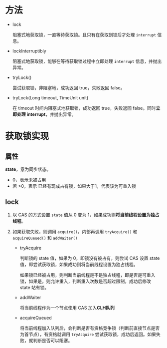 # 方法

- lock

  阻塞式地获取锁，一直等待获取锁。且只有在获取到锁后才处理 `interrupt` 信息。

- lockInterruptibly

  阻塞式地获取锁，能够在等待获取锁过程中立即处理 `interrupt` 信息，并抛出异常。

- tryLock() 

  尝试获取锁，非阻塞地，成功返回 true，失败返回 false。

- tryLock(Long timeout, TimeUnit unit)

  在 timeout 时间内阻塞式地获取锁，成功返回 true，失败返回 false。同时**立即处理 interrupt**，并抛出异常。

# 获取锁实现

## 属性

**state**，意为同步状态。

- 0，表示未被占用
- 若 >0，表示 已经有现成占有锁，如果大于1，代表该为可重入锁

## lock

1. 以 CAS 的方式设置 `state` 值从 0 变为 1，如果成功则**将当前线程设置为独占线程**。

2. 如果获取失败，则调用 `acquire()`，内部再调用 `tryAcquire()` 和 `acquireQueued()` 和 `addWaiter()`

   - tryAcquire

     判断锁的 state 值，如果为 0，即锁没有被占有，则尝试 CAS 设置 state 值，即尝试获取锁，如果成功则将当前线程设置为独占线程。

     如果锁已经被占用，则判断当前线程是不是独占线程，即是否是可重入锁，如果是，则允许重入，判断重入次数是否超过限制，成功后修改 state 站有锁。

   - addWaiter

     将当前线程作为一个节点使用 CAS 加入**CLH队列**

   - acquireQueued

     将当前线程加入队列后，会判断是否有资格竞争锁（判断前直接节点是否为首节点），有资格就调用 `tryAcquire` 尝试获取锁，成功后返回。如果失败，就判断是否可以阻塞。

